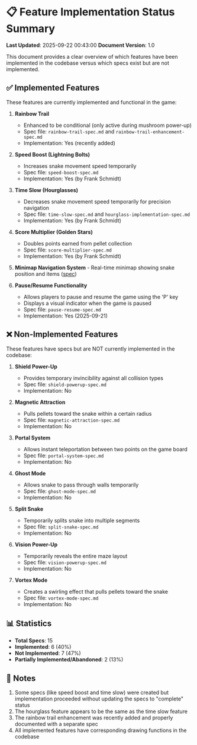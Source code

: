 # 📋 Feature Implementation Status Summary

**Last Updated**: 2025-09-22 00:43:00
**Document Version**: 1.0

This document provides a clear overview of which features have been implemented in the codebase versus which specs exist but are not implemented.

## ✅ Implemented Features

These features are currently implemented and functional in the game:

1. **Rainbow Trail**
    - Enhanced to be conditional (only active during mushroom power-up)
    - Spec file: `rainbow-trail-spec.md` and `rainbow-trail-enhancement-spec.md`
    - Implementation: Yes (recently added)

2. **Speed Boost (Lightning Bolts)**
    - Increases snake movement speed temporarily
    - Spec file: `speed-boost-spec.md`
    - Implementation: Yes (by Frank Schmidt)

3. **Time Slow (Hourglasses)**
    - Decreases snake movement speed temporarily for precision navigation
    - Spec file: `time-slow-spec.md` and `hourglass-implementation-spec.md`
    - Implementation: Yes (by Frank Schmidt)

4. **Score Multiplier (Golden Stars)**
    - Doubles points earned from pellet collection
    - Spec file: `score-multiplier-spec.md`
    - Implementation: Yes (by Frank Schmidt)

5. **Minimap Navigation System** - Real-time minimap showing snake position and items ([spec](../specs/minimap-spec.md))

6. **Pause/Resume Functionality**
    - Allows players to pause and resume the game using the 'P' key
    - Displays a visual indicator when the game is paused
    - Spec file: `pause-resume-spec.md`
    - Implementation: Yes (2025-09-21)

## ❌ Non-Implemented Features

These features have specs but are NOT currently implemented in the codebase:

1. **Shield Power-Up**
    - Provides temporary invincibility against all collision types
    - Spec file: `shield-powerup-spec.md`
    - Implementation: No

2. **Magnetic Attraction**
    - Pulls pellets toward the snake within a certain radius
    - Spec file: `magnetic-attraction-spec.md`
    - Implementation: No

3. **Portal System**
    - Allows instant teleportation between two points on the game board
    - Spec file: `portal-system-spec.md`
    - Implementation: No

4. **Ghost Mode**
    - Allows snake to pass through walls temporarily
    - Spec file: `ghost-mode-spec.md`
    - Implementation: No

5. **Split Snake**
    - Temporarily splits snake into multiple segments
    - Spec file: `split-snake-spec.md`
    - Implementation: No

6. **Vision Power-Up**
    - Temporarily reveals the entire maze layout
    - Spec file: `vision-powerup-spec.md`
    - Implementation: No

7. **Vortex Mode**
    - Creates a swirling effect that pulls pellets toward the snake
    - Spec file: `vortex-mode-spec.md`
    - Implementation: No

## 📊 Statistics

- **Total Specs**: 15
- **Implemented**: 6 (40%)
- **Not Implemented**: 7 (47%)
- **Partially Implemented/Abandoned**: 2 (13%)

## 📝 Notes

1. Some specs (like speed boost and time slow) were created but implementation proceeded without updating the specs to "complete" status
2. The hourglass feature appears to be the same as the time slow feature
3. The rainbow trail enhancement was recently added and properly documented with a separate spec
4. All implemented features have corresponding drawing functions in the codebase
